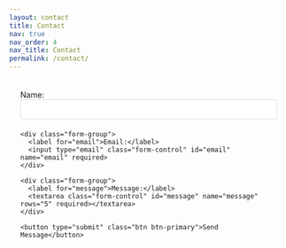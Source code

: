 ```yaml
---
layout: contact
title: Contact
nav: true
nav_order: 4
nav_title: Contact
permalink: /contact/
---
```


<div class="contact-form">
  <form action="https://formspree.io/f/xanenevd" method="POST">
    <div class="form-group">
      <label for="name">Name:</label>
      <input type="text" class="form-control" id="name" name="name" required>
    </div>
    
    <div class="form-group">
      <label for="email">Email:</label>
      <input type="email" class="form-control" id="email" name="email" required>
    </div>
    
    <div class="form-group">
      <label for="message">Message:</label>
      <textarea class="form-control" id="message" name="message" rows="5" required></textarea>
    </div>
    
    <button type="submit" class="btn btn-primary">Send Message</button>
  </form>
</div>

<style>
.contact-form {
  max-width: 600px;
  margin: 0 auto;
  padding: 20px;
}

.form-group {
  margin-bottom: 20px;
}

.form-control {
  width: 100%;
  padding: 8px;
  border: 1px solid #ddd;
  border-radius: 4px;
  font-size: 16px;
}

textarea.form-control {
  resize: vertical;
}

.btn-primary {
  background-color: var(--global-theme-color);
  color: white;
  padding: 10px 20px;
  border: none;
  border-radius: 4px;
  cursor: pointer;
  font-size: 16px;
}

.btn-primary:hover {
  opacity: 0.9;
}
</style> 